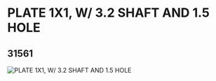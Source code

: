 # PLATE 1X1, W/ 3.2 SHAFT AND 1.5 HOLE
## 31561
![PLATE 1X1, W/ 3.2 SHAFT AND 1.5 HOLE](https://lc-www-live-s.legocdn.com/media/bricks/5/2/6186672.jpg)